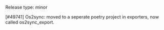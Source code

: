 Release type: minor

[#49741] Os2sync: moved to a seperate poetry project in exporters, now called os2sync_export.
